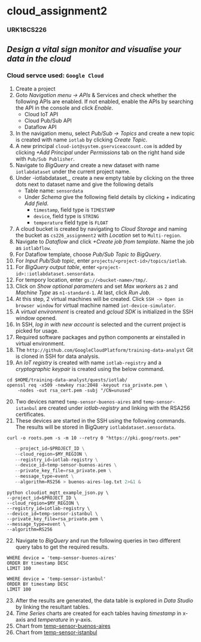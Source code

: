 # cloud_assignment2
### URK18CS226
## _Design a vital sign monitor and visualise your data in the cloud_
### Cloud servce used: ```Google Cloud```
1. Create a project
2. Goto _Navigation menu -> APIs_ & Services and check whether the following APIs are enabled. If not enabled, enable the APIs by searching the API in the console and click _Enable_.
   * Cloud IoT API
   * Cloud Pub/Sub API
   * Dataflow API
3. In the navigation menu, select _Pub/Sub -> Topics_ and create a new topic is created with name ```iotlab``` by clicking _Create Topic_.
4. A new principal ```cloud-iot@system.gserviceaccount.com``` is added by clicking _+Add Principal_ under _Permissions_ tab on the right hand side with ```Pub/Sub Publisher```.
5. Navigate to _BigQuery_ and create a new dataset with name ```iotlabdataset``` under the current project name.
6. Under -iotlabdataset_, create a new empty table by clicking on the three dots next to dataset name and give the following details
    * Table name: ```sensordata```
    * Under _Schema_ give the following field details by clicking _+_ indicating _Add field_.
        * ```timestamp```, field type is ```TIMESTAMP```
        * ```device```, field type is ```STRING```
        * ```temperature``` field type is ```FLOAT```
 7. A cloud bucket is created by navigating to _Cloud Storage_ and naming the bucket as ```cs226_assignment2``` with _Location_ set to ```Multi-region```.
 8. Navigate to _Dataflow_ and click _+Create job from template_. Name the job as ```iotlabflow```.
 9. For Dataflow template, choose _Pub/Sub Topic to BigQuery_.
 10. For _Input Pub/Sub topic_, enter ```projects/<project-id>/topics/iotlab```.
 11. For _BigQuery output table_, enter ```<project-id>::iotlabdataset.sensordata```.
 12. For tempory location, enter ```gs://<bucket-name>/tmp/```.
 13. Click on _Show optional parameters_ and set _Max workers_ as ```2``` and _Machine Type_ as ```n1-standard-1```. At last, click _Run Job_.
 14. At this step, 2 virtual machines will be created. Click ```SSH -> Open in browser window``` for virtual machine named ```iot-device-simulator```.
 15. A _virtual environment_ is created and _gcloud SDK_ is initialized in the SSH window opened.
 16. In SSH, _log in with new account_ is selected and the current project is picked for usage.
 17. Required software packages and python components ar einstalled in virtual environment.
 18. The ```http://github.com/GoogleCloudPlatform/training-data-analyst``` Git is cloned in SSH for data analysis.
 19. An _IoT registry_ is created with name ```iotlab-registry``` and a _cryptographic keypair_ is created using the below command.
```
cd $HOME/training-data-analyst/quests/iotlab/
openssl req -x509 -newkey rsa:2048 -keyout rsa_private.pem \
    -nodes -out rsa_cert.pem -subj "/CN=unused"
```
20. Two devices named ```temp-sensor-buenos-aires``` and ```temp-sensor-istanbul``` are created under _iotlab-registry_ and linking with the RSA256 certificates.
21. These devices are started in the SSH using the following commands. The results will be stored in BigQuery ```iotlabdataset.sensordata```.
```cd $HOME/training-data-analyst/quests/iotlab/
curl -o roots.pem -s -m 10 --retry 0 "https://pki.goog/roots.pem"
```
```python cloudiot_mqtt_example_json.py \
   --project_id=$PROJECT_ID \
   --cloud_region=$MY_REGION \
   --registry_id=iotlab-registry \
   --device_id=temp-sensor-buenos-aires \
   --private_key_file=rsa_private.pem \
   --message_type=event \
   --algorithm=RS256 > buenos-aires-log.txt 2>&1 &
   ```
   ```
   python cloudiot_mqtt_example_json.py \
   --project_id=$PROJECT_ID \
   --cloud_region=$MY_REGION \
   --registry_id=iotlab-registry \
   --device_id=temp-sensor-istanbul \
   --private_key_file=rsa_private.pem \
   --message_type=event \
   --algorithm=RS256
   ```
22. Navigate to _BigQuery_ and run the following queries in two different query tabs to get the required results.
```SELECT timestamp, temperature from iotlabdataset.sensordata
WHERE device = 'temp-sensor-buenos-aires'
ORDER BY timestamp DESC
LIMIT 100
```
```SELECT timestamp, temperature from iotlabdataset.sensordata
WHERE device = 'temp-sensor-istanbul'
ORDER BY timestamp DESC
LIMIT 100
```
23. After the results are generated, the data table is explored in _Data Studio_ by linking the resultant tables.
24. _Time Series_ charts are created for each tables having _timestamp_ in x-axis and _temperature_ in y-axis.
25. Chart from [temp-sensor-buenos-aires](https://github.com/rachelbdavid/cloud_assignment2/blob/main/IMG/sensor1_visualization.png)
26. Chart from [temp-sensor-istanbul](https://github.com/rachelbdavid/cloud_assignment2/blob/main/IMG/sensor2_visualization.png)
